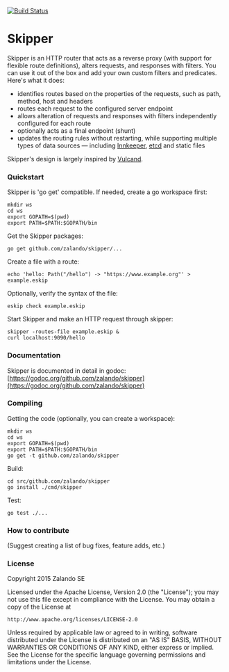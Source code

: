 [![Build Status](https://travis-ci.org/zalando/skipper.svg)](https://travis-ci.org/zalando/skipper)

# Skipper

Skipper is an HTTP router that acts as a reverse proxy (with support for flexible route definitions), alters
requests, and responses with filters. You can use it out of the box and add your own custom filters and predicates. Here's what it does:

- identifies routes based on the properties of the requests, such as path, method, host and headers
- routes each request to the configured server endpoint
- allows alteration of requests and responses with filters independently configured for each route
- optionally acts as a final endpoint (shunt)
- updates the routing rules without restarting, while supporting multiple types of data sources — including
  [Innkeeper](https://github.com/zalando/innkeeper), [etcd](https://github.com/coreos/etcd) and static files

Skipper's design is largely inspired by [Vulcand](https://github.com/mailgun/vulcand).


### Quickstart

Skipper is 'go get' compatible. If needed, create a go workspace first:

    mkdir ws
    cd ws
    export GOPATH=$(pwd)
    export PATH=$PATH:$GOPATH/bin

Get the Skipper packages:

    go get github.com/zalando/skipper/...

Create a file with a route:

    echo 'hello: Path("/hello") -> "https://www.example.org"' > example.eskip

Optionally, verify the syntax of the file:

    eskip check example.eskip

Start Skipper and make an HTTP request through skipper:

    skipper -routes-file example.eskip &
    curl localhost:9090/hello


### Documentation

Skipper is documented in detail in godoc:
[https://godoc.org/github.com/zalando/skipper](https://godoc.org/github.com/zalando/skipper)


### Compiling

Getting the code (optionally, you can create a workspace):

    mkdir ws
    cd ws
    export GOPATH=$(pwd)
    export PATH=$PATH:$GOPATH/bin
    go get -t github.com/zalando/skipper

Build:

    cd src/github.com/zalando/skipper
    go install ./cmd/skipper

Test:

    go test ./...

### How to contribute
(Suggest creating a list of bug fixes, feature adds, etc.)

### License

Copyright 2015 Zalando SE

Licensed under the Apache License, Version 2.0 (the "License");
you may not use this file except in compliance with the License.
You may obtain a copy of the License at

    http://www.apache.org/licenses/LICENSE-2.0

Unless required by applicable law or agreed to in writing, software
distributed under the License is distributed on an "AS IS" BASIS,
WITHOUT WARRANTIES OR CONDITIONS OF ANY KIND, either express or implied.
See the License for the specific language governing permissions and
limitations under the License.
